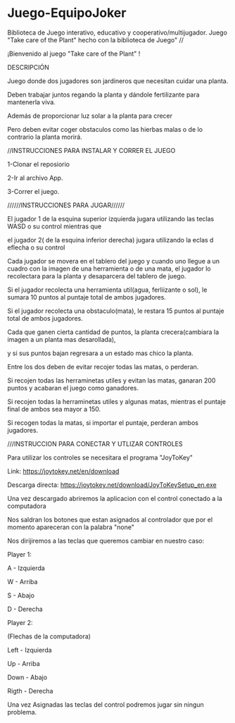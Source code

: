 # Juego-EquipoJoker
Biblioteca de Juego interativo, educativo y cooperativo/multijugador.
Juego "Take care of the Plant" hecho con la biblioteca de Juego"
//

¡Bienvenido al juego "Take care of the Plant" !

DESCRIPCIÓN

Juego donde dos jugadores son jardineros que necesitan cuidar una planta.

Deben trabajar juntos regando la planta y dándole fertilizante para mantenerla viva.

Además de proporcionar luz solar a la planta para crecer

Pero deben evitar coger obstaculos como las hierbas malas o de lo contrario la planta morirá.


//INSTRUCCIONES PARA INSTALAR Y CORRER EL JUEGO

1-Clonar el reposiorio 

2-Ir al archivo App.

3-Correr el juego.



//////INSTRUCCIONES PARA JUGAR//////

El jugador 1 de la esquina superior izquierda jugara utilizando las teclas WASD o su control mientras que 

el jugador 2( de la esquina inferior derecha) jugara utilizando la eclas d eflecha o su control

Cada jugador se movera en el tablero del juego y cuando uno llegue a un cuadro con la imagen de una herramienta 
o de una mata, el jugador lo recolectara para la planta y desaparcera del tablero de juego.

Si el jugador recolecta una herramienta util(agua, ferliizante o sol), le sumara 10 puntos al puntaje total de ambos jugadores.

Si el jugador recolecta una obstaculo(mata), le restara 15 puntos al puntaje total de ambos jugadores.


Cada que ganen cierta cantidad de puntos, la planta crecera(cambiara la imagen a un planta mas desarollada),

y si sus puntos bajan regresara a un estado mas chico la planta.


Entre los dos deben de evitar recojer todas las matas, o perderan.

Si recojen todas las herraminetas utiles y evitan las matas, ganaran 200 puntos y acabaran el juego como ganadores.

Si recojen todas la herraminetas utiles y algunas matas, mientras el puntaje final de ambos sea mayor a 150.

Si recogen todas la matas, si importar el puntaje, perderan ambos jugadores.



///INSTRUCCION PARA CONECTAR Y UTLIZAR CONTROLES

Para utilizar los controles se necesitara el programa "JoyToKey" 

Link: https://joytokey.net/en/download

Descarga directa: https://joytokey.net/download/JoyToKeySetup_en.exe

Una vez descargado abriremos la aplicacion con el control conectado a la computadora

Nos saldran los botones que estan asignados al controlador que por el momento apareceran con la palabra "none"

Nos dirijiremos a las teclas que queremos cambiar en nuestro caso:

Player 1:

A - Izquierda

W - Arriba

S - Abajo

D - Derecha

Player 2:

(Flechas de la computadora)

Left  - Izquierda

Up    - Arriba

Down  - Abajo

Rigth - Derecha

Una vez Asignadas las teclas del control podremos jugar sin ningun problema.


